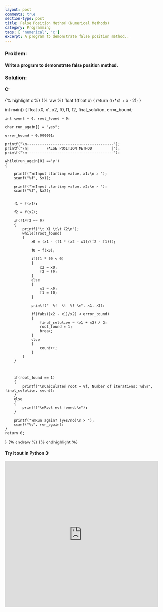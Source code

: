 ```yaml
---
layout: post
comments: true
section-type: post
title: False Position Method (Numerical Methods)
category: Programming
tags: [ 'numerical', 'c']
excerpt: A program to demonstrate false position method...
---
```


### Problem:

#### Write a program to demonstrate false position method.

### Solution: 

#### C: 

{% highlight c %}
{% raw %}
float f(float x)
{
	return ((x*x) + x - 2);
}


int main()
{
	float x0, x1, x2, f0, f1, f2, final_solution, error_bound;

	int count = 0, root_found = 0;

	char run_again[] = "yes";

	error_bound = 0.000001;

	printf("\n----------------------------------------");
	printf("\n|        FALSE POSITION METHOD         |");
	printf("\n----------------------------------------");

	while(run_again[0] =='y')
	{

		printf("\nInput starting value, x1:\n > ");
		scanf("%f", &x1);

		printf("\nInput starting value, x2:\n > ");
		scanf("%f", &x2);


		f1 = f(x1);

		f2 = f(x2);

		if(f1*f2 <= 0)
		{
			printf("\t X1 \t\t X2\n");
			while(!root_found)
			{
				x0 = (x1 - (f1 * (x2 - x1)/(f2 - f1)));

				f0 = f(x0);

				if(f1 * f0 < 0)
				{
					x2 = x0;
					f2 = f0;
				}
				else
				{
					x1 = x0;
					f1 = f0;
				}

				printf("  %f  \t  %f \n", x1, x2);

				if(fabs((x2 - x1)/x2) < error_bound)
				{
					final_solution = (x1 + x2) / 2;
					root_found = 1;
					break;
				}
				else
				{
					count++;
				}	
			}
		}
		
		

		if(root_found == 1)
		{
			printf("\nCalculated root = %f, Number of iterations: %d\n", final_solution, count);
		}
		else
		{
			printf("\nRoot not found.\n");
		}

		printf("\nRun again? (yes/no)\n > ");
		scanf("%s", run_again);
	}
	return 0;
}
{% endraw %}
{% endhighlight %} 


#### Try it out in Python 3:
<iframe style="width: 100%; height: 480px; border: none;" name="embedded_python_anywhere" src="https://www.pythonanywhere.com/embedded3/"></iframe>